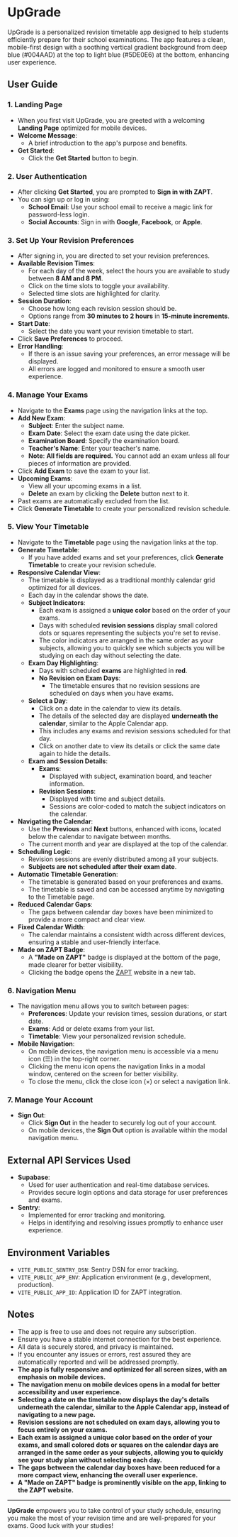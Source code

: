 # UpGrade

UpGrade is a personalized revision timetable app designed to help students efficiently prepare for their school examinations. The app features a clean, mobile-first design with a soothing vertical gradient background from deep blue (#004AAD) at the top to light blue (#5DE0E6) at the bottom, enhancing user experience.

## User Guide

### 1. **Landing Page**

- When you first visit UpGrade, you are greeted with a welcoming **Landing Page** optimized for mobile devices.
- **Welcome Message**:
  - A brief introduction to the app's purpose and benefits.
- **Get Started**:
  - Click the **Get Started** button to begin.

### 2. **User Authentication**

- After clicking **Get Started**, you are prompted to **Sign in with ZAPT**.
- You can sign up or log in using:
  - **School Email**: Use your school email to receive a magic link for password-less login.
  - **Social Accounts**: Sign in with **Google**, **Facebook**, or **Apple**.

### 3. **Set Up Your Revision Preferences**

- After signing in, you are directed to set your revision preferences.
- **Available Revision Times**:
  - For each day of the week, select the hours you are available to study between **8 AM and 8 PM**.
  - Click on the time slots to toggle your availability.
  - Selected time slots are highlighted for clarity.
- **Session Duration**:
  - Choose how long each revision session should be.
  - Options range from **30 minutes to 2 hours** in **15-minute increments**.
- **Start Date**:
  - Select the date you want your revision timetable to start.
- Click **Save Preferences** to proceed.
- **Error Handling**:
  - If there is an issue saving your preferences, an error message will be displayed.
  - All errors are logged and monitored to ensure a smooth user experience.

### 4. **Manage Your Exams**

- Navigate to the **Exams** page using the navigation links at the top.
- **Add New Exam**:
  - **Subject**: Enter the subject name.
  - **Exam Date**: Select the exam date using the date picker.
  - **Examination Board**: Specify the examination board.
  - **Teacher's Name**: Enter your teacher's name.
  - **Note**: **All fields are required.** You cannot add an exam unless all four pieces of information are provided.
- Click **Add Exam** to save the exam to your list.
- **Upcoming Exams**:
  - View all your upcoming exams in a list.
  - **Delete** an exam by clicking the **Delete** button next to it.
- Past exams are automatically excluded from the list.
- Click **Generate Timetable** to create your personalized revision schedule.

### 5. **View Your Timetable**

- Navigate to the **Timetable** page using the navigation links at the top.
- **Generate Timetable**:
  - If you have added exams and set your preferences, click **Generate Timetable** to create your revision schedule.
- **Responsive Calendar View**:
  - The timetable is displayed as a traditional monthly calendar grid optimized for all devices.
  - Each day in the calendar shows the date.
  - **Subject Indicators**:
    - Each exam is assigned a **unique color** based on the order of your exams.
    - Days with scheduled **revision sessions** display small colored dots or squares representing the subjects you're set to revise.
    - The color indicators are arranged in the same order as your subjects, allowing you to quickly see which subjects you will be studying on each day without selecting the date.
  - **Exam Day Highlighting**:
    - Days with scheduled **exams** are highlighted in **red**.
    - **No Revision on Exam Days**:
      - The timetable ensures that no revision sessions are scheduled on days when you have exams.
  - **Select a Day**:
    - Click on a date in the calendar to view its details.
    - The details of the selected day are displayed **underneath the calendar**, similar to the Apple Calendar app.
    - This includes any exams and revision sessions scheduled for that day.
    - Click on another date to view its details or click the same date again to hide the details.
  - **Exam and Session Details**:
    - **Exams**:
      - Displayed with subject, examination board, and teacher information.
    - **Revision Sessions**:
      - Displayed with time and subject details.
      - Sessions are color-coded to match the subject indicators on the calendar.
- **Navigating the Calendar**:
  - Use the **Previous** and **Next** buttons, enhanced with icons, located below the calendar to navigate between months.
  - The current month and year are displayed at the top of the calendar.
- **Scheduling Logic**:
  - Revision sessions are evenly distributed among all your subjects.
  - **Subjects are not scheduled after their exam date**.
- **Automatic Timetable Generation**:
  - The timetable is generated based on your preferences and exams.
  - The timetable is saved and can be accessed anytime by navigating to the Timetable page.
- **Reduced Calendar Gaps**:
  - The gaps between calendar day boxes have been minimized to provide a more compact and clear view.
- **Fixed Calendar Width**:
  - The calendar maintains a consistent width across different devices, ensuring a stable and user-friendly interface.
- **Made on ZAPT Badge**:
  - A **"Made on ZAPT"** badge is displayed at the bottom of the page, made clearer for better visibility.
  - Clicking the badge opens the [ZAPT](https://www.zapt.ai) website in a new tab.

### 6. **Navigation Menu**

- The navigation menu allows you to switch between pages:
  - **Preferences**: Update your revision times, session durations, or start date.
  - **Exams**: Add or delete exams from your list.
  - **Timetable**: View your personalized revision schedule.
- **Mobile Navigation**:
  - On mobile devices, the navigation menu is accessible via a menu icon (☰) in the top-right corner.
  - Clicking the menu icon opens the navigation links in a modal window, centered on the screen for better visibility.
  - To close the menu, click the close icon (×) or select a navigation link.

### 7. **Manage Your Account**

- **Sign Out**:
  - Click **Sign Out** in the header to securely log out of your account.
  - On mobile devices, the **Sign Out** option is available within the modal navigation menu.

## External API Services Used

- **Supabase**:
  - Used for user authentication and real-time database services.
  - Provides secure login options and data storage for user preferences and exams.
- **Sentry**:
  - Implemented for error tracking and monitoring.
  - Helps in identifying and resolving issues promptly to enhance user experience.

## Environment Variables

- `VITE_PUBLIC_SENTRY_DSN`: Sentry DSN for error tracking.
- `VITE_PUBLIC_APP_ENV`: Application environment (e.g., development, production).
- `VITE_PUBLIC_APP_ID`: Application ID for ZAPT integration.

## Notes

- The app is free to use and does not require any subscription.
- Ensure you have a stable internet connection for the best experience.
- All data is securely stored, and privacy is maintained.
- If you encounter any issues or errors, rest assured they are automatically reported and will be addressed promptly.
- **The app is fully responsive and optimized for all screen sizes, with an emphasis on mobile devices.**
- **The navigation menu on mobile devices opens in a modal for better accessibility and user experience.**
- **Selecting a date on the timetable now displays the day's details underneath the calendar, similar to the Apple Calendar app, instead of navigating to a new page.**
- **Revision sessions are not scheduled on exam days, allowing you to focus entirely on your exams.**
- **Each exam is assigned a unique color based on the order of your exams, and small colored dots or squares on the calendar days are arranged in the same order as your subjects, allowing you to quickly see your study plan without selecting each day.**
- **The gaps between the calendar day boxes have been reduced for a more compact view, enhancing the overall user experience.**
- **A "Made on ZAPT" badge is prominently visible on the app, linking to the ZAPT website.**

---

**UpGrade** empowers you to take control of your study schedule, ensuring you make the most of your revision time and are well-prepared for your exams. Good luck with your studies!